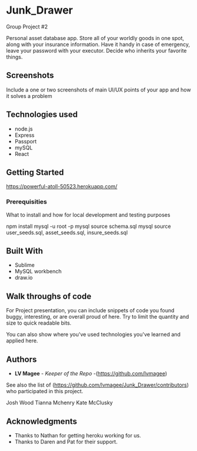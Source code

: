 # Junk_Drawer
Group Project #2

Personal asset database app.  Store all of your worldly goods in one spot, along with your insurance information. Have it handy in case of emergency, leave your password with your executor.  Decide who inherits your favorite things.

## Screenshots
Include a one or two screenshots of main UI/UX points of your app and how it solves a problem

## Technologies used
- node.js
- Express
- Passport
- mySQL
- React

## Getting Started

https://powerful-atoll-50523.herokuapp.com/

### Prerequisities

What to install and how for local development and testing purposes

npm install
mysql -u root -p
mysql source schema.sql
mysql source user_seeds.sql, asset_seeds.sql, insure_seeds.sql

## Built With

* Sublime 
* MySQL workbench
* draw.io

## Walk throughs of code
For Project presentation, you can include snippets of code you found buggy, interesting, or are overall proud of here.  Try to limit the quantity and size to quick readable bits.

You can also show where you've used technologies you've learned and applied here.



## Authors

* **LV Magee** - *Keeper of the Repo* -(https://github.com/lvmagee)

See also the list of (https://github.com/lvmagee/Junk_Drawer/contributors) who participated in this project.

Josh Wood
Tianna Mchenry
Kate McClusky


## Acknowledgments

* Thanks to Nathan for getting heroku working for us.
* Thanks to Daren and Pat for their support.

